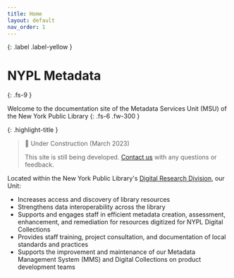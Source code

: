 ```yaml
---
title: Home
layout: default
nav_order: 1
---
```



{: .label .label-yellow }

# NYPL Metadata
{: .fs-9 }

Welcome to the documentation site of the Metadata Services Unit (MSU) of the New York Public Library
{: .fs-6 .fw-300 }

{: .highlight-title }
> 🚧 Under Construction (March 2023)
>
> This site is still being developed. [Contact us](/metadata-documentation/contact/) with any questions or feedback.

Located within the New York Public Library's [Digital Research Division](https://www.nypl.org/digital-research), our Unit:
- Increases access and discovery of library resources
- Strengthens data interoperability across the library
- Supports and engages staff in efficient metadata creation, assessment, enhancement, and remediation for resources digitized for NYPL Digital Collections
- Provides staff training, project consultation, and documentation of local standards and practices
- Supports the improvement and maintenance of our Metadata Management System (MMS) and Digital Collections on product development teams

<!-- ---

On this site, you will find…

#### Quick Links
TK -->
